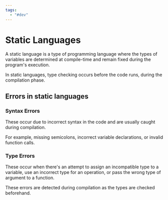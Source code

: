 ```yaml
---
tags:
  - "#dev"
---
```


# Static Languages
A static language is a type of programming language where the types of variables are determined at compile-time and remain fixed during the program's execution. 

In static languages, type checking occurs before the code runs, during the compilation phase.

## Errors in static languages
### Syntax Errors
These occur due to incorrect syntax in the code and are usually caught during compilation. 

For example, missing semicolons, incorrect variable declarations, or invalid function calls.
### Type Errors
These occur when there's an attempt to assign an incompatible type to a variable, use an incorrect type for an operation, or pass the wrong type of argument to a function. 

These errors are detected during compilation as the types are checked beforehand.